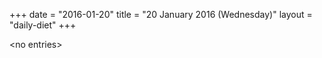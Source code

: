 +++
date = "2016-01-20"
title = "20 January 2016 (Wednesday)"
layout = "daily-diet"
+++


\<no entries\>
